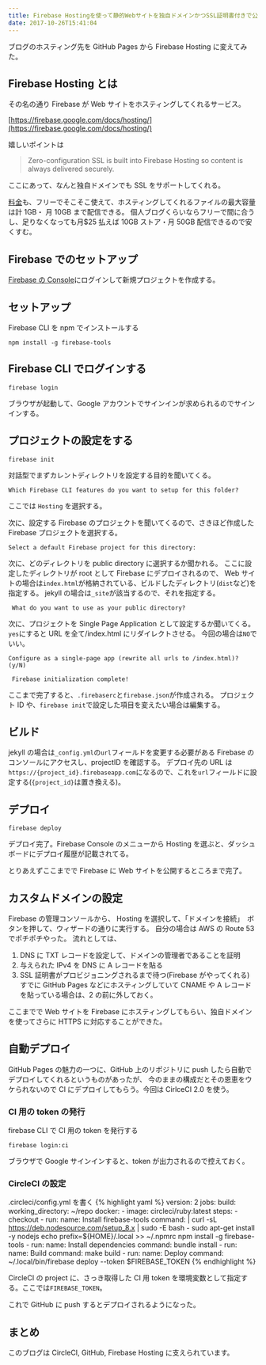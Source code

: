 ```yaml
---
title: Firebase Hostingを使って静的Webサイトを独自ドメインかつSSL証明書付きで公開する
date: 2017-10-26T15:41:04
---
```


ブログのホスティング先を GitHub Pages から Firebase Hosting に変えてみた。

## Firebase Hosting とは

その名の通り Firebase が Web サイトをホスティングしてくれるサービス。

[https://firebase.google.com/docs/hosting/](https://firebase.google.com/docs/hosting/)

嬉しいポイントは

> Zero-configuration SSL is built into Firebase Hosting so content is always delivered securely.

ここにあって、なんと独自ドメインでも SSL をサポートしてくれる。

[料金](https://firebase.google.com/pricing/)も、フリーでそこそこ使えて、ホスティングしてくれるファイルの最大容量は計 1GB・
月 10GB まで配信できる。
個人ブログくらいならフリーで間に合うし、足りなくなっても月$25 払えば 10GB ストア・月 50GB 配信できるので安くすむ。

## Firebase でのセットアップ

[Firebase の Console](https://console.firebase.google.com/)にログインして新規プロジェクトを作成する。

## セットアップ

Firebase CLI を npm でインストールする

```
npm install -g firebase-tools
```

## Firebase CLI でログインする

```
firebase login
```

ブラウザが起動して、Google アカウントでサインインが求められるのでサインインする。

## プロジェクトの設定をする

```
firebase init
```

対話型でまずカレントディレクトリを設定する目的を聞いてくる。

```
Which Firebase CLI features do you want to setup for this folder?
```

ここでは `Hosting` を選択する。

次に、設定する Firebase のプロジェクトを聞いてくるので、さきほど作成した Firebase プロジェクトを選択する。

```
Select a default Firebase project for this directory:
```

次に、どのディレクトリを public directory に選択するか聞かれる。
ここに設定したディレクトリが root として Firebase にデプロイされるので、
Web サイトの場合は`index.html`が格納されている、ビルドしたディレクトリ(`dist`など)を指定する。
jekyll の場合は`_site`が該当するので、それを指定する。

```
 What do you want to use as your public directory?
```

次に、プロジェクトを Single Page Application として設定するか聞いてくる。
`yes`にすると URL を全て/index.html にリダイレクトさせる。
今回の場合は`NO`でいい。

```
Configure as a single-page app (rewrite all urls to /index.html)? (y/N)
```

```
 Firebase initialization complete!
```

ここまで完了すると、`.firebaserc`と`firebase.json`が作成される。
プロジェクト ID や、`firebase init`で設定した項目を変えたい場合は編集する。

## ビルド

jekyll の場合は`_config.yml`の`url`フィールドを変更する必要がある
Firebase のコンソールにアクセスし、projectID を確認する。
デプロイ先の URL は`https://{project_id}.firebaseapp.com`になるので、これを`url`フィールドに設定する(`{project_id}`は置き換える)。

## デプロイ

```
firebase deploy
```

デプロイ完了。Firebase Console のメニューから Hosting を選ぶと、ダッシュボードにデプロイ履歴が記載されてる。

とりあえずここまでで Firebase に Web サイトを公開するところまで完了。

## カスタムドメインの設定

Firebase の管理コンソールから、 Hosting を選択して、「ドメインを接続」　ボタンを押して、ウィザードの通りに実行する。
自分の場合は AWS の Route 53 でポチポチやった。
流れとしては、

1.  DNS に TXT レコードを設定して、ドメインの管理者であることを証明
2.  与えられた IPv4 を DNS に A レコードを貼る
3.  SSL 証明書がプロビジョニングされるまで待つ(Firebase がやってくれる)
    すでに GitHub Pages などにホスティングしていて CNAME や A レコードを貼っている場合は、2 の前に外しておく。

ここまでで Web サイトを Firebase にホスティングしてもらい、独自ドメインを使ってさらに HTTPS に対応することができた。

## 自動デプロイ

GitHub Pages の魅力の一つに、GitHub 上のリポジトリに push したら自動でデプロイしてくれるというものがあったが、
今のままの構成だとその恩恵をウケられないので CI にデプロイしてもらう。今回は CirlceCI 2.0 を使う。

### CI 用の token の発行

firebase CLI で CI 用の token を発行する

```
firebase login:ci
```

ブラウザで Google サインインすると、token が出力されるので控えておく。

### CircleCI の設定

.circleci/config.yml を書く
{% highlight yaml %}
version: 2
jobs:
build:
working_directory: ~/repo
docker: - image: circleci/ruby:latest
steps: - checkout - run:
name: Install firebase-tools
command: |
curl -sL https://deb.nodesource.com/setup_8.x | sudo -E bash -
sudo apt-get install -y nodejs
echo prefix=${HOME}/.local >> ~/.npmrc
npm install -g firebase-tools - run:
name: Install dependencies
command: bundle install - run:
name: Build
command: make build - run:
name: Deploy
command: ~/.local/bin/firebase deploy --token $FIREBASE_TOKEN
{% endhighlight %}

CircleCI の project に、さっき取得した CI 用 token を環境変数として指定する。ここでは`FIREBASE_TOKEN`。

これで GitHub に push するとデプロイされるようになった。

## まとめ

このブログは CircleCI, GitHub, Firebase Hosting に支えられています。
